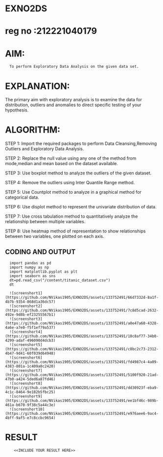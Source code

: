 # EXNO2DS
# reg no :212221040179
# AIM:
      To perform Exploratory Data Analysis on the given data set.
      
# EXPLANATION:
  The primary aim with exploratory analysis is to examine the data for distribution, outliers and anomalies to direct specific testing of your hypothesis.
  
# ALGORITHM:
STEP 1: Import the required packages to perform Data Cleansing,Removing Outliers and Exploratory Data Analysis.

STEP 2: Replace the null value using any one of the method from mode,median and mean based on the dataset available.

STEP 3: Use boxplot method to analyze the outliers of the given dataset.

STEP 4: Remove the outliers using Inter Quantile Range method.

STEP 5: Use Countplot method to analyze in a graphical method for categorical data.

STEP 6: Use displot method to represent the univariate distribution of data.

STEP 7: Use cross tabulation method to quantitatively analyze the relationship between multiple variables.

STEP 8: Use heatmap method of representation to show relationships between two variables, one plotted on each axis.

## CODING AND OUTPUT
      import pandas as pd
      import numpy as np
      import matplotlib.pyplot as plt
      import seaborn as sns
      dt=pd.read_csv("/content/titanic_dataset.csv")
      dt

      ![screenshort1](https://github.com/NVikas1905/EXNO2DS/assets/133752491/66d7332d-8a1f-4b7b-9354-868d1a36dc57)
      ![screenshort2](https://github.com/NVikas1905/EXNO2DS/assets/133752491/7c8d5cad-2632-492e-9d8b-ef23255567b1)
      ![screenshort3](https://github.com/NVikas1905/EXNO2DS/assets/133752491/a0e47a60-4328-4a6e-a7e0-f5f1ef79a537)
      ![screenshort4](https://github.com/NVikas1905/EXNO2DS/assets/133752491/18c8af77-34b0-4299-adaf-496090d4dcb3)
      ![screenshort5](https://github.com/NVikas1905/EXNO2DS/assets/133752491/c8bc2c73-2312-4b47-9d41-60f039d64948)
      ![screenshort6](https://github.com/NVikas1905/EXNO2DS/assets/133752491/fd4987c4-4a09-4383-801a-1c409a0c2420)
      ![screenshort7](https://github.com/NVikas1905/EXNO2DS/assets/133752491/5100f920-21ad-47b0-a424-5ded6a87fd46)
      ![screenshort8](https://github.com/NVikas1905/EXNO2DS/assets/133752491/dd30923f-eba9-4c1c-8464-9e182b5fbc25)
      ![screenshort9](https://github.com/NVikas1905/EXNO2DS/assets/133752491/ee1bf46c-989b-461a-b670-9f38c5a44c3e)
      ![screenshort10](https://github.com/NVikas1905/EXNO2DS/assets/133752491/e976aee6-9ac4-4bff-9af5-e7c8ccbc9654)


# RESULT
        <<INCLUDE YOUR RESULT HERE>>
